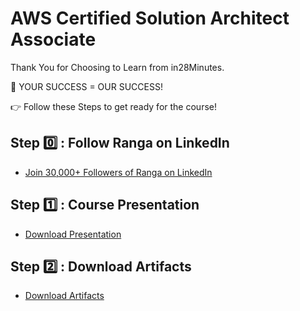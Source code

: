 # AWS Certified Solution Architect Associate

Thank You for Choosing to Learn from in28Minutes.

🎯 YOUR SUCCESS = OUR SUCCESS!

👉 Follow these Steps to get ready for the course!

## Step 0️⃣ : Follow Ranga on LinkedIn

- [Join 30,000+ Followers of Ranga on LinkedIn](https://links.in28minutes.com/lin)

## Step 1️⃣ : Course Presentation

- [Download Presentation](https://github.com/in28minutes/course-material/raw/main/02-aws-certified-solution-architect-associate/AWSCertification-SolutionArchitectAssociate-Presentation.pdf)

## Step 2️⃣ : Download Artifacts

- [Download Artifacts](https://github.com/in28minutes/course-material/raw/main/02-aws-certified-solution-architect-associate/course-downloads.zip)
